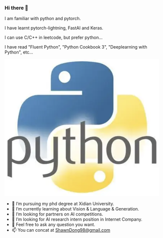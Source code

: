 ### Hi there 👋

I am familiar with python and pytorch.

I have learnt pytorch-lightning, FastAI and Keras.

I can use C/C++ in leetcode, but prefer python...

I have read "Fluent Python", "Python Cookbook 3", "Deeplearning with Python", etc...

![](https://raw.githubusercontent.com/ShawnDong98/gitimage/main/小书匠/1648046692956.png)


- 🔭 I’m pursuing my phd degree at Xidian University.
- 🌱 I’m currently learning about Vision & Language & Generation.
- 👯 I’m looking for partners on AI competitions.
- 🤔 I’m looking for AI research intern position in Internet Company.
- 💬 Feel free to ask any question you want.
- 📫 You can concat at ShawnDong98@gmail.com
